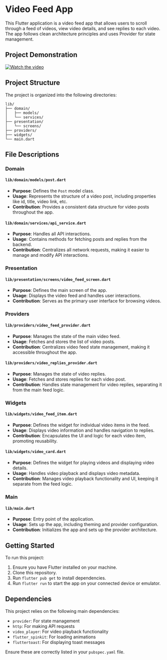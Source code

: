 # Video Feed App

This Flutter application is a video feed app that allows users to scroll through a feed of videos, view video details, and see replies to each video. The app follows clean architecture principles and uses Provider for state management.


## Project Demonstration

[![Watch the video](https://img.youtube.com/vi/xc1iRcKyRlE/0.jpg)](https://www.youtube.com/watch?v=xc1iRcKyRlE)


## Project Structure

The project is organized into the following directories:

```
lib/
├── domain/
│   ├── models/
│   └── services/
├── presentation/
│   └── screens/
├── providers/
├── widgets/
└── main.dart
```

## File Descriptions

### Domain

#### `lib/domain/models/post.dart`
- **Purpose**: Defines the `Post` model class.
- **Usage**: Represents the structure of a video post, including properties like id, title, video link, etc.
- **Contribution**: Provides a consistent data structure for video posts throughout the app.

#### `lib/domain/services/api_service.dart`
- **Purpose**: Handles all API interactions.
- **Usage**: Contains methods for fetching posts and replies from the backend.
- **Contribution**: Centralizes all network requests, making it easier to manage and modify API interactions.

### Presentation

#### `lib/presentation/screens/video_feed_screen.dart`
- **Purpose**: Defines the main screen of the app.
- **Usage**: Displays the video feed and handles user interactions.
- **Contribution**: Serves as the primary user interface for browsing videos.

### Providers

#### `lib/providers/video_feed_provider.dart`
- **Purpose**: Manages the state of the main video feed.
- **Usage**: Fetches and stores the list of video posts.
- **Contribution**: Centralizes video feed state management, making it accessible throughout the app.

#### `lib/providers/video_replies_provider.dart`
- **Purpose**: Manages the state of video replies.
- **Usage**: Fetches and stores replies for each video post.
- **Contribution**: Handles state management for video replies, separating it from the main feed logic.

### Widgets

#### `lib/widgets/video_feed_item.dart`
- **Purpose**: Defines the widget for individual video items in the feed.
- **Usage**: Displays video information and handles navigation to replies.
- **Contribution**: Encapsulates the UI and logic for each video item, promoting reusability.

#### `lib/widgets/video_card.dart`
- **Purpose**: Defines the widget for playing videos and displaying video details.
- **Usage**: Handles video playback and displays video metadata.
- **Contribution**: Manages video playback functionality and UI, keeping it separate from the feed logic.

### Main

#### `lib/main.dart`
- **Purpose**: Entry point of the application.
- **Usage**: Sets up the app, including theming and provider configuration.
- **Contribution**: Initializes the app and sets up the provider architecture.

## Getting Started

To run this project:

1. Ensure you have Flutter installed on your machine.
2. Clone this repository.
3. Run `flutter pub get` to install dependencies.
4. Run `flutter run` to start the app on your connected device or emulator.

## Dependencies

This project relies on the following main dependencies:

- `provider`: For state management
- `http`: For making API requests
- `video_player`: For video playback functionality
- `flutter_spinkit`: For loading animations
- `fluttertoast`: For displaying toast messages

Ensure these are correctly listed in your `pubspec.yaml` file.

